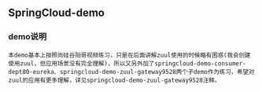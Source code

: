 ## SpringCloud-demo

### demo说明
    本demo基本上按照尚硅谷阳哥视频练习，只是在后面讲解zuul使用的时候略有困惑(我会创建使用zuul，但应用场景没有完全理解)，所以又另外加了springcloud-demo-consumer-dept80-eureka、springcloud-demo-zuul-gateway9528两个子demo作为练习，希望对zuul的应用有更多理解，详见springcloud-demo-zuul-gateway9528注释。
